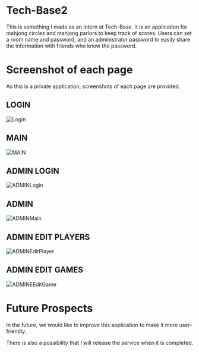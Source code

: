 # Tech-Base2
This is something I made as an intern at Tech-Base. It is an application for mahjong circles and mahjong parlors to keep track of scores. Users can set a room name and password, and an administrator password to easily share the information with friends who know the password. 

# Screenshot of each page
As this is a private application, screenshots of each page are provided.

## LOGIN
![Login](https://user-images.githubusercontent.com/84004458/126787302-b09c2882-0377-4cf9-97fc-c08c5c79c49e.png)

## MAIN
![MAIN](https://user-images.githubusercontent.com/84004458/126787552-a71bc12d-c846-4a06-a141-d4e0c43beaaa.png)

## ADMIN LOGIN
![ADMINLogin](https://user-images.githubusercontent.com/84004458/126787602-eb6a1edd-5faa-4a51-87cb-a4b71ae29540.png)

## ADMIN
![ADMINMain](https://user-images.githubusercontent.com/84004458/126787631-df75ca2d-8536-4fb1-bdbf-32493b705bba.png)

## ADMIN EDIT PLAYERS
![ADMINEditPlayer](https://user-images.githubusercontent.com/84004458/126787675-fdd5bdb7-e327-458a-82d9-88d00616b75d.png)

## ADMIN EDIT GAMES
![ADMINEEditGame](https://user-images.githubusercontent.com/84004458/126787705-c31028fd-729d-4cb6-a7d9-941d7a235281.png)

# Future Prospects
In the future, we would like to improve this application to make it more user-friendly.

There is also a possibility that I will release the service when it is completed.
